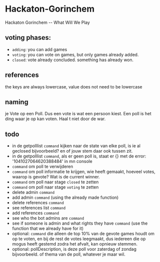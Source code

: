 # Hackaton-Gorinchem
Hackaton Gorinchem -- What Will We Play


## voting phases:

- `adding`: you can add games
- `voting`: you can vote on games, but only games already added.
- `closed`: vote already concluded. something has already won.


## references

the keys are always lowercase, value does not need to be lowercase

## naming

je Vote op een Poll. Dus een vote is wat een persoon kiest. Een poll is het ding waar je op kan voten. Haal t niet door de war.

## todo
- in de getpolllist `command` kijken naar de state van elke poll, is ie al geclosed bijvoorbeeld? en of jouw stem daar ook tussen zit.
- in de getpolllist `command`, als er geen poll is, staat er {} met de error: '1041027064620388484' in mn console
- `command` om poll te verwijderen
- `command` om poll informatie te krijgen, wie heeft gemaakt, hoeveel votes, waarop is gevote? Wat is de current winner.
- `command` om poll naar stage `closed` te zetten
- `command` om poll naar stage `voting` te zetten
- delete admin `command`
- add admin `command` (using the already made function)
- delete references `command`
- see references list `command`
- add references `command`
- see who the bot admins are `command`
- see if someone is admin and what rights they have `command` (use the function that we already have for it)
- optional: `command` die alleen de top 10% van de gevote games houdt om op te voten, en bij de rest de votes leegmaakt, dus iedereen die op mogus heeft gestemd zodra het afvalt, kan opnieuw stemmen.
- optional: pollDescription, is deze poll voor zaterdag of zondag bijvoorbeeld. of thema van de poll, whatever je maar wil.
